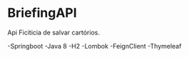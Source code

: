 # BriefingAPI
Api Ficiticia de salvar cartórios.

-Springboot
-Java 8
-H2
-Lombok
-FeignClient
-Thymeleaf


